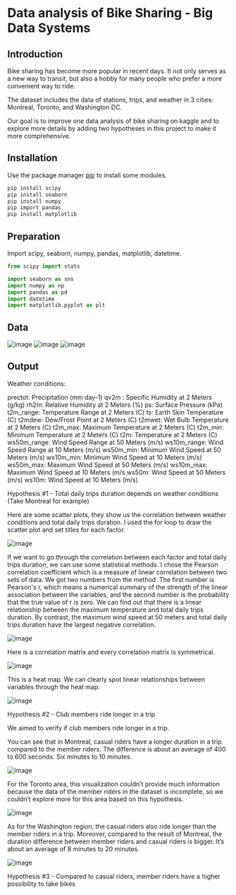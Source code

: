# Data analysis of Bike Sharing - Big Data Systems

## Introduction

Bike sharing has become more popular in recent days. It not only serves as a new way to transit, but also a hobby for many people who prefer a more convenient way to ride.

The dataset includes the data of stations, trips, and weather in 3 cities: Montreal, Toronto, and Washington DC.

Our goal is to improve one data analysis of bike sharing on kaggle and to explore more details by adding two hypotheses in this project to make it more comprehensive.

## Installation

Use the package manager [pip](https://pip.pypa.io/en/stable/) to install some modules.

```bash
pip install scipy
pip install seaborn
pip install numpy
pip import pandas
pip install matplotlib
```

## Preparation

Import scipy, seaborn, numpy, pandas, matplotlib, datetime.

```python
from scipy import stats

import seaborn as sns
import numpy as np
import pandas as pd
import datetime
import matplotlib.pyplot as plt
```

## Data

![image](https://github.com/ken1009us/2021Fall_finals/blob/main/image/trip.png "Trip Dataframe")
![image](https://github.com/ken1009us/2021Fall_finals/blob/main/image/station.png "Station Dataframe")
![image](https://github.com/ken1009us/2021Fall_finals/blob/main/image/weather.png "Weather Dataframe")

## Output

Weather conditions:

prectot: Precipitation (mm day-1)
qv2m : Specific Humidity at 2 Meters (g/kg)
rh2m: Relative Humidity at 2 Meters (%)
ps: Surface Pressure (kPa)
t2m_range: Temperature Range at 2 Meters (C)
ts: Earth Skin Temperature (C)
t2mdew:  Dew/Frost Point at 2 Meters (C)
t2mwet: Wet Bulb Temperature at 2 Meters (C)
t2m_max: Maximum Temperature at 2 Meters (C)
t2m_min: Minimum Temperature at 2 Meters (C)
t2m: Temperature at 2 Meters (C)
ws50m_range: Wind Speed Range at 50 Meters (m/s)
ws10m_range: Wind Speed Range at 10 Meters (m/s)
ws50m_min: Minimum Wind Speed at 50 Meters (m/s)
ws10m_min: Minimum Wind Speed at 10 Meters (m/s)
ws50m_max: Maximum Wind Speed at 50 Meters (m/s)
ws10m_max: Maximum Wind Speed at 10 Meters (m/s
ws50m: Wind Speed at 50 Meters (m/s)
ws10m: Wind Speed at 10 Meters (m/s)

Hypothesis #1 - Total daily trips duration depends on weather conditions (Take Montreal for example)

Here are some scatter plots, they show us the correlation between weather conditions and total daily trips duration. I used the for loop to draw the scatter plot and set titles for each factor.

![image](https://github.com/ken1009us/2021Fall_finals/blob/main/image/hypo1-1.png "hypo1-1")

If we want to go through the correlation between each factor and total daily trips duration, we can use some statistical methods. I chose the Pearson correlation coefficient which is a measure of linear correlation between two sets of data. We got two numbers from the method. The first number is Pearson's r, which means a numerical summary of the strength of the linear association between the variables, and the second number is the probability that the true value of r is zero. We can find out that there is a linear relationship between the maximum temperature and total daily trips duration. By contrast, the maximum wind speed at 50 meters and total daily trips duration have the largest negative correlation.

![image](https://github.com/ken1009us/2021Fall_finals/blob/main/image/hypo1-2.png "Station Dataframe")

Here is a correlation matrix and every correlation matrix is symmetrical.

![image](https://github.com/ken1009us/2021Fall_finals/blob/main/image/correlation_matrix.png "correlation_matrix")

This is a heat map. We can clearly spot linear relationships between variables through the heat map.

![image](https://github.com/ken1009us/2021Fall_finals/blob/main/image/hypo1-3.png "Station Dataframe")


Hypothesis #2 - Club members ride longer in a trip

We aimed to verify if club members ride longer in a trip.

You can see that in Montreal, casual riders have a longer duration in a trip compared to the member riders.
The difference is about an average of 400 to 600 seconds. Six minutes to 10 minutes.

![image](https://github.com/ken1009us/2021Fall_finals/blob/main/image/hypo2-m.png "Station Dataframe")

For the Toronto area, this visualization couldn’t provide much information because the data of the member riders in the dataset is incomplete, so we couldn’t explore more for this area based on this hypothesis.

![image](https://github.com/ken1009us/2021Fall_finals/blob/main/image/hypo2-t.png "Station Dataframe")

As for the Washington region, the casual riders also ride longer than the member riders in a trip. Moreover, compared to the result of Montreal, the duration difference between member riders and casual riders is bigger. It’s about an average of 8 minutes to 20 minutes.

![image](https://github.com/ken1009us/2021Fall_finals/blob/main/image/hypo2-w.png "Station Dataframe")


Hypothesis #3 - Compared to casual riders, member riders have a higher possibility to take bikes
